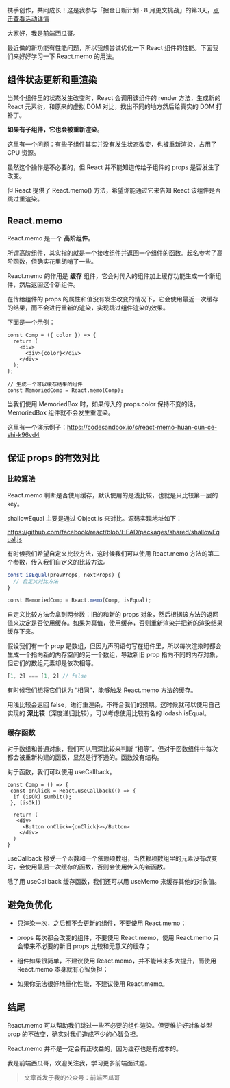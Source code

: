 携手创作，共同成长！这是我参与「掘金日新计划 · 8 月更文挑战」的第3天，[点击查看活动详情](https://juejin.cn/post/7123120819437322247 "https://juejin.cn/post/7123120819437322247")

大家好，我是前端西瓜哥。

最近做的新功能有性能问题，所以我想尝试优化一下 React 组件的性能。下面我们来好好学习一下 React.memo 的用法。

组件状态更新和重渲染
----------

当某个组件里的状态发生改变时，React 会调用该组件的 render 方法，生成新的 React 元素树，和原来的虚拟 DOM 对比，找出不同的地方然后给真实的 DOM 打补丁。

**如果有子组件，它也会被重新渲染**。

这里有一个问题：有些子组件其实并没有发生状态改变，也被重新渲染，占用了 CPU 资源。

虽然这个操作是不必要的，但 React 并不能知道传给子组件的 props 是否发生了改变。

但 React 提供了 React.memo() 方法，希望你能通过它来告知 React 该组件是否跳过重渲染。

React.memo
----------

React.memo 是一个 **高阶组件**。

所谓高阶组件，其实指的就是一个接收组件并返回一个组件的函数。起名参考了高阶函数，但确实花里胡哨了一些。

React.memo 的作用是 **缓存** 组件，它会对传入的组件加上缓存功能生成一个新组件，然后返回这个新组件。

在传给组件的 props 的属性和值没有发生改变的情况下，它会使用最近一次缓存的结果，而不会进行重新的渲染，实现跳过组件渲染的效果。

下面是一个示例：

```
const Comp = ({ color }) => {
  return (
    <div>
      <div>{color}</div>
    </div>
  );
};

// 生成一个可以缓存结果的组件
const MemoriedComp = React.memo(Comp);

```

当我们使用 MemoriedBox 时，如果传入的 props.color 保持不变的话，MemoriedBox 组件就不会发生重渲染。

这里有一个演示例子：https://codesandbox.io/s/react-memo-huan-cun-ce-shi-k96vd4

保证 props 的有效对比
--------------

### 比较算法

React.memo 判断是否使用缓存，默认使用的是浅比较，也就是只比较第一层的 key。

shallowEqual 主要是通过 Object.is 来对比。源码实现地址如下：

https://github.com/facebook/react/blob/HEAD/packages/shared/shallowEqual.js

有时候我们希望自定义比较方法，这时候我们可以使用 React.memo 方法的第二个参数，传入我们自定义的比较方法。

```js
const isEqual(prevProps, nextProps) {
  // 自定义对比方法
}

const MemoriedComp = React.memo(Comp, isEqual);
```

自定义比较方法会拿到两参数：旧的和新的 props 对象，然后根据该方法的返回值来决定是否使用缓存。如果为真值，使用缓存，否则重新渲染并把新的渲染结果缓存下来。

假设我们有一个 prop 是数组，但因为声明语句写在组件里，所以每次渲染时都会生成一个指向新的内存空间的另一个数组，导致新旧 prop 指向不同的内存对象，但它们的数组元素却是依次相等。

```js
[1, 2] === [1, 2] // false
```

有时候我们想将它们认为 “相同”，能够触发 React.memo 方法的缓存。

用浅比较会返回 false，进行重渲染，不符合我们的预期。这时候就可以使用自己实现的 **深比较**（深度递归比较），可以考虑使用比较有名的 lodash.isEqual。

### 缓存函数

对于数组和普通对象，我们可以用深比较来判断 “相等”。但对于函数组件中每次都会被重新构建的函数，显然是行不通的。函数没有结构。

对于函数，我们可以使用 useCallback。

```
const Comp = () => {
 const onClick = React.useCallback(() => {
  if (isOk) sumbit();
 }, [isOk])
  
  return (
   <div>
     <Button onClick={onClick}></Button>
    </div>
  )
}

```

useCallback 接受一个函数和一个依赖项数组，当依赖项数组里的元素没有改变时，会使用最后一次缓存的函数，否则会使用传入的新函数。

除了用 useCallback 缓存函数，我们还可以用 useMemo 来缓存其他的对象值。

避免负优化
-----

*   只渲染一次，之后都不会更新的组件，不要使用 React.memo；
    
*   props 每次都会改变的组件，不要使用 React.memo，使用 React.memo 只会带来不必要的新旧 props 比较和无意义的缓存；
    
*   组件如果很简单，不建议使用 React.memo，并不能带来多大提升，而使用 React.memo 本身就有心智负担；
    
*   如果你无法很好地量化性能，不建议使用 React.memo。
    

结尾
--

React.memo 可以帮助我们跳过一些不必要的组件渲染。但要维护好对象类型 prop 的不改变，确实对我们造成不少的心智负担。

React.memo 并不是一定会有正收益的，因为缓存也是有成本的。

我是前端西瓜哥，欢迎关注我，学习更多前端面试题。

> 文章首发于我的公众号：前端西瓜哥